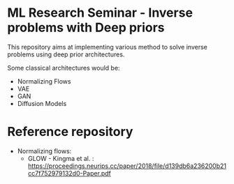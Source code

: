 # ML Research Seminar - Inverse problems with Deep priors

This repository aims at implementing various method to solve inverse problems using deep prior architectures.

Some classical architectures would be:
- Normalizing Flows
- VAE
- GAN
- Diffusion Models

# Reference repository

- Normalizing flows:
  - GLOW - Kingma et al. : https://proceedings.neurips.cc/paper/2018/file/d139db6a236200b21cc7f752979132d0-Paper.pdf